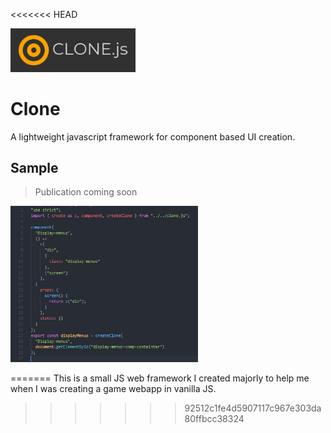 <<<<<<< HEAD
<p><img src="clone-logo.png" width="200"></p>
<h1>Clone</h1>

A lightweight javascript framework for component based UI creation.

## Sample

> Publication coming soon


<a href="#"><img src="sample.png" width="300"></a>



=======
This is a small JS web framework I created majorly to help
me when I was creating a game webapp in vanilla JS.
>>>>>>> 92512c1fe4d5907117c967e303da80ffbcc38324
